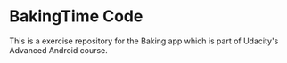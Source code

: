 # BakingTime Code

This is a exercise repository for the Baking app which is part of Udacity's Advanced Android course.

